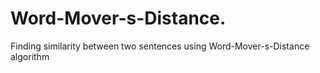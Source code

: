 # Word-Mover-s-Distance.
Finding similarity between two sentences using Word-Mover-s-Distance algorithm
